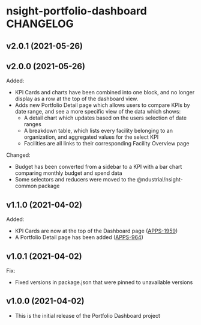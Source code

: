 # nsight-portfolio-dashboard CHANGELOG

## v2.0.1 (2021-05-26)

## v2.0.0 (2021-05-26)

Added:

- KPI Cards and charts have been combined into one block, and no longer display as a row at the top of the dashboard view.
- Adds new Portfolio Detail page which allows users to compare KPIs by date range, and see a more specific view of the data which shows:
  - A detail chart which updates based on the users selection of date ranges
  - A breakdown table, which lists every facility belonging to an organization, and aggregated values for the select KPI
  - Facilities are all links to their corresponding Facility Overview page

Changed:

- Budget has been converted from a sidebar to a KPI with a bar chart comparing monthly budget and spend data
- Some selectors and reducers were moved to the @ndustrial/nsight-common package

## v1.1.0 (2021-04-02)

Added:

- KPI Cards are now at the top of the Dashboard page ([APPS-1959](https://ndustrialio.atlassian.net/browse/APPS-1959))
- A Portfolio Detail page has been added ([APPS-964](https://ndustrialio.atlassian.net/browse/APPS-964))

## v1.0.1 (2021-04-02)

Fix:

- Fixed versions in package.json that were pinned to unavailable versions

## v1.0.0 (2021-04-02)

- This is the initial release of the Portfolio Dashboard project
